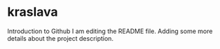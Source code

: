 # kraslava
Introduction to Github
I am editing the README file. Adding some more details about the project description.

